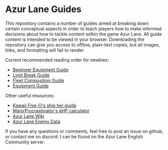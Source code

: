 # Azur Lane Guides

This repository contains a number of guides aimed at breaking down certain conceptual aspects in order to teach players how to make informed decisions about how to tackle content within the game Azur Lane. All guide content is intended to be viewed in your browser. Downloading the repository can give you access to offline, plain-text copies, but all images, links, and formatting will fail to render.

Current recommended reading order for newbies:
 - [Beginner Equipment Guide](/Beginner%20Equipment.md)
 - [Limit Break Guide](/Limit%20Break%20Guide.md)
 - [Fleet Composition Guide](/Fleet%20Composition.md)
 - [Equipment Guide](Equipment%20Guide.md)
 
Other useful resources:
 - [Kawaii Five-O's ship tier guide](https://github.com/YourWaifuIsShip/Azur-Lane-Guides)
 - [MajorProcrastinator's eHP calculator](https://github.com/MajorProcrastinator/Auto-eHP-Calc)
 - [Azur Lane Wiki](https://azurlane.koumakan.jp/Azur_Lane_Wiki)
 - [Azur Lane Enemy Data](https://al-data.github.io/enemies)
 
If you have any questions or comments, feel free to post an issue on github, or contact me on discord. I can be found on the Azur Lane English Community server.
